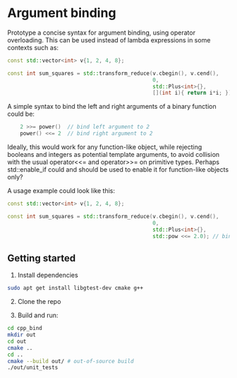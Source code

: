 # Argument binding

Prototype a concise syntax for argument binding, using operator overloading.
This can be used instead of lambda expressions in some contexts such as:

```cpp
const std::vector<int> v{1, 2, 4, 8};

const int sum_squares = std::transform_reduce(v.cbegin(), v.cend(),
                                              0,
                                              std::Plus<int>{},
                                              [](int i){ return i*i; }); // lambda expression to square a number
```

A simple syntax to bind the left and right arguments of a binary function could be:

```cpp
    2 >>= power()  // bind left argument to 2
    power() <<= 2  // bind right argument to 2
```

Ideally, this would work for any function-like object, while rejecting booleans and integers as potential template arguments, to avoid collision with the usual operator<<= and operator>>= on primitive types.
Perhaps std::enable_if could and should be used to enable it for function-like objects only?

A usage example could look like this:

```cpp
const std::vector<int> v{1, 2, 4, 8};

const int sum_squares = std::transform_reduce(v.cbegin(), v.cend(),
                                              0,
                                              std::Plus<int>{},
                                              std::pow <<= 2.0); // bind right argument of 'pow' to equal 2.0
```

## Getting started

1. Install dependencies
```bash
sudo apt get install libgtest-dev cmake g++
```

2. Clone the repo

3. Build and run:
```bash
cd cpp_bind
mkdir out
cd out
cmake ..
cd ..
cmake --build out/ # out-of-source build
./out/unit_tests
```
